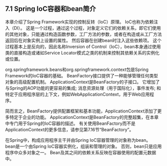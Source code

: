 ## 7.1 Spring IoC容器和bean简介

本章介绍了Spring Framework实现的控制反转（IoC）原理。 IoC也称为依赖注入（DI）。 这是一个过程，通过这个过程，对象定义它们的依赖关系，即它们使用的其他对象，只能通过构造函数参数，工厂方法的参数，或者在构造或从工厂方法返回后在对象实例上设置的属性。 然后容器在创建bean时注入这些依赖项。 这个过程基本上是反向的，因此名称Inversion of Control（IoC），bean本身通过使用类的直接构造或诸如Service Locator模式之类的机制来控制其依赖关系的实例化或位置。

org.springframework.beans和org.springframework.context包是Spring Framework的IoC容器的基础。 BeanFactory接口提供了一种能够管理任何类型对象的高级配置机制。 ApplicationContext是BeanFactory的子接口。 它增加了与Spring的AOP功能的更容易的集成; 消息资源处理（用于国际化），事件发布; 和特定于应用程序层的上下文，例如WebApplicationContext，用于Web应用程序。

简而言之，BeanFactory提供配置框架和基本功能，ApplicationContext添加了更多特定于企业的功能。 ApplicationContext是BeanFactory的完整超集，在本章中专门用于Spring的IoC容器的描述。 有关使用BeanFactory而不是ApplicationContext的更多信息，请参见第7.16节“BeanFactory”。

在Spring中，构成应用程序主干并由Spring IoC容器管理的对象称为bean。 bean是一个由Spring IoC容器实例化，组装和管理的对象。 否则，bean只是应用程序中众多对象之一。 Bean及其之间的依赖关系反映在容器使用的配置元数据中。

